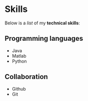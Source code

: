 # Skills

Below is a _list_ of my **technical skills**:

## Programming languages 
- Java
- Matlab
- Python

## Collaboration
- Github
- Git
